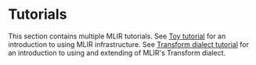 # Tutorials

This section contains multiple MLIR tutorials.
See [Toy tutorial](toy) for an introduction to using MLIR infrastructure.
See [Transform dialect tutorial](transform) for an introduction to using and extending of MLIR's Transform dialect.